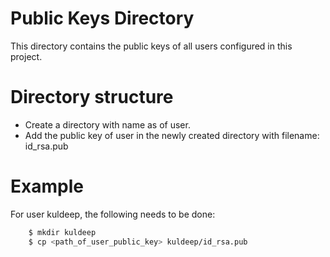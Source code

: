 Public Keys Directory
=====================

This directory contains the public keys of all users configured in this project.

Directory structure
===================

* Create a directory with name as <username> of user.
* Add the public key of user in the newly created directory with filename: id_rsa.pub

Example
=======

For user kuldeep, the following needs to be done:

```bash
    $ mkdir kuldeep 
    $ cp <path_of_user_public_key> kuldeep/id_rsa.pub
```
